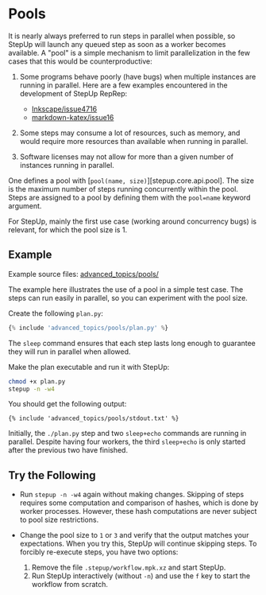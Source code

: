 # Pools

It is nearly always preferred to run steps in parallel when possible,
so StepUp will launch any queued step as soon as a worker becomes available.
A "pool" is a simple mechanism to limit parallelization in the few cases that this would be counterproductive:

1. Some programs behave poorly (have bugs) when multiple instances are running in parallel.
   Here are a few examples encountered in the development of StepUp RepRep:
    - [Inkscape/issue4716](https://gitlab.com/inkscape/inkscape/-/issues/4716)
    - [markdown-katex/issue16](https://github.com/mbarkhau/markdown-katex/issues/16)

2. Some steps may consume a lot of resources, such as memory,
   and would require more resources than available when running in parallel.

3. Software licenses may not allow for more than a given number of instances running in parallel.

One defines a pool with [`pool(name, size)`][stepup.core.api.pool].
The size is the maximum number of steps running concurrently within the pool.
Steps are assigned to a pool by defining them with the `pool=name` keyword argument.

For StepUp, mainly the first use case (working around concurrency bugs) is relevant,
for which the pool size is 1.


## Example

Example source files: [advanced_topics/pools/](https://github.com/reproducible-reporting/stepup-core/tree/main/docs/advanced_topics/pools)

The example here illustrates the use of a pool in a simple test case.
The steps can run easily in parallel, so you can experiment with the pool size.

Create the following `plan.py`:

```python
{% include 'advanced_topics/pools/plan.py' %}
```

The `sleep` command ensures that each step lasts long enough to guarantee they will run in parallel when allowed.


Make the plan executable and run it with StepUp:

```bash
chmod +x plan.py
stepup -n -w4
```

You should get the following output:

```
{% include 'advanced_topics/pools/stdout.txt' %}
```

Initially, the `./plan.py` step and two `sleep+echo` commands are running in parallel.
Despite having four workers,
the third `sleep+echo` is only started after the previous two have finished.


## Try the Following

- Run `stepup -n -w4` again without making changes.
  Skipping of steps requires some computation and comparison of hashes,
  which is done by worker processes.
  However, these hash computations are never subject to pool size restrictions.

- Change the pool size to `1` or `3` and verify that the output matches your expectations.
  When you try this, StepUp will continue skipping steps.
  To forcibly re-execute steps, you have two options:

    1. Remove the file `.stepup/workflow.mpk.xz` and start StepUp.
    2. Run StepUp interactively (without `-n`) and use the `f` key to start the workflow from scratch.
